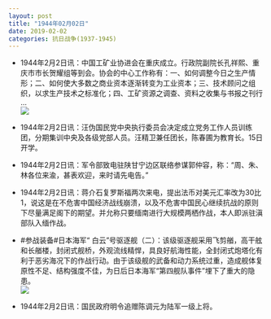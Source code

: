 ```yaml
---
layout: post
title: "1944年02月02日"
date: 2019-02-02
categories: 抗日战争(1937-1945)
---
```


<meta name="referrer" content="no-referrer" />

- 1944年2月2日讯：中国工矿业协进会在重庆成立。行政院副院长孔祥熙、重庆市市长贺耀组等到会。协会的中心工作称有：一、如何调整今日之生产情形；二、如何使大多数之商业资本逐渐转变为工业资本；三、技术顾问之组织，以求生产技术之标准化；四、工矿资源之调查、资料之收集与书报之刊行 ... <br/><img src="https://wx1.sinaimg.cn/large/aca367d8ly1fzsffqytnij20c809zjrg.jpg" />

- 1944年2月2日讯：汪伪国民党中央执行委员会决定成立党务工作人员训练团，分期集训中央及各级党部人员。汪精卫兼任团长，陈春圃为教育长。15日开学。 

- 1944年2月2日讯：军令部致电驻陕甘宁边区联络参谋郭仲容，称：“周、朱、林各位来渝，甚表欢迎，来时请先电告。” 

- 1944年2月2日讯：蒋介石复罗斯福两次来电，提出法币对美元汇率改为30比1，说这是在不危害中国经济战线崩溃，以及不危害中国民心继续抗战的原则下尽量满足阁下的期望。并允称只要缅南进行大规模两栖作战，本人即派驻滇部队入缅作战。 

- #参战装备#日本海军“ 白云”号驱逐舰（二）：该级驱逐舰采用飞剪艏，高干舷和长艏楼，封闭式舰桥，外观流线精悍，具良好航海性能，全封闭式炮塔化有利于恶劣海况下的作战行动。由于该级舰的武备和动力系统过重，造成舰体复原性不足、结构强度不佳，为日后日本海军“第四舰队事件”埋下了重大的隐患。 <br/><img src="https://wx1.sinaimg.cn/large/aca367d8ly1fzrum39ct2j22wv0qo110.jpg" />

- 1944年2月2日讯：国民政府明令追赠陈调元为陆军一级上将。 

